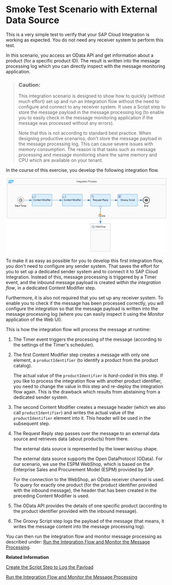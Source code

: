 <!-- loioe4bef7446ad14c5a815b93ff20efebec -->

# Smoke Test Scenario with External Data Source

This is a very simple test to verify that your SAP Cloud Integration is working as expected. You do not need any receiver system to perform this test.

In this scenario, you access an OData API and get information about a product \(for a specific product ID\). The result is written into the message processing log which you can directly inspect with the message monitoring application.

> ### Caution:  
> This integration scenario is designed to show how to quickly \(without much effort\) set up and run an integration flow without the need to configure and connect to any receiver system. It uses a Script step to store the message payload in the message processing log \(to enable you to easily check in the message monitoring application if the message was processed without any errors\).
> 
> Note that this is not according to standard best practice. When designing productive scenarios, don't store the message payload in the message processing log. This can cause severe issues with memory consumption. The reason is that tasks such as message processing and message monitoring share the same memory and CPU which are available on your tenant.

In the course of this exercise, you develop the following integration flow.

![](images/Smoke_Test_Scenario_ef0ce5e.png)

To make it as easy as possible for you to develop this first integration flow, you don't need to configure any sender system. That saves the effort for you to set up a dedicated sender system and to connect it to SAP Cloud Integration. Instead of this, message processing is triggered by a Timer event, and the inbound message payload is created *within the integration flow*, in a dedicated Content Modifier step.

Furthermore, it is also not required that you set up any receiver system. To enable you to check if the message has been processed correctly, you will configure the integration so that the message payload is written into the message processing log \(where you can easily inspect it using the *Monitor* application of the Web UI\).

This is how the integration flow will process the message at runtime:

1.  The Timer event triggers the processing of the message \(according to the settings of the Timer's scheduler\).

2.  The first Content Modifier step creates a message with only one element, a `productIdentifier` \(to identify a product from the product catalog\).

    The actual value of the `productIdentifier` is *hard-coded* in this step. If you like to process the integration flow with another product identifier, you need to change the value in this step and re-deploy the integration flow again. This is the drawback which results from abstaining from a dedicated sender system.

3.  The second Content Modifier creates a message header \(which we also call `productIdentifier`\) and writes the actual value of the `productIdentifier` element into it. This header will be used in the subsequent step.

4.  The Request Reply step passes over the message to an external data source and retrieves data \(about products\) from there.

    The external data source is represented by the lower `WebShop` shape.

    The external data source supports the Open DataProtocol \(OData\). For our scenario, we use the ESPM WebShop, which is based on the Enterprise Sales and Procurement Model \(ESPM\) provided by SAP.

    For the connection to the WebShop, an OData receiver channel is used. To query for exactly one product \(for the product identifier provided with the inbound message\), the header that has been created in the preceding Content Modifier is used.

5.  The OData API provides the details of one specific product \(according to the product identifier provided with the inbound message\).

6.  The Groovy Script step logs the payload of the message \(that means, it writes the message content into the message processing log\).


You can then run the integration flow and monitor message processing as described under: [Run the Integration Flow and Monitor the Message Processing](run-the-integration-flow-and-monitor-the-message-processing-82d6232.md).

**Related Information**  


 <?sap-ot O2O class="- topic/link " href="dc464296532f4d5aa7e49fc21e016b79.xml" text="" desc="" xtrc="link:1" xtrf="file:/home/builder/src/dita-all/cdo1688560638547/loio3268cb35959d4b368fb49de861bfe8a1_en-US/src/content/localization/en-us/e4bef7446ad14c5a815b93ff20efebec.xml" ?> 

 <?sap-ot O2O class="- topic/link " href="1399da491e7946999ead9566ae751311.xml" text="" desc="" xtrc="link:2" xtrf="file:/home/builder/src/dita-all/cdo1688560638547/loio3268cb35959d4b368fb49de861bfe8a1_en-US/src/content/localization/en-us/e4bef7446ad14c5a815b93ff20efebec.xml" ?> 

 <?sap-ot O2O class="- topic/link " href="b60b009577f54f7eb56b457c16b25b26.xml" text="" desc="" xtrc="link:3" xtrf="file:/home/builder/src/dita-all/cdo1688560638547/loio3268cb35959d4b368fb49de861bfe8a1_en-US/src/content/localization/en-us/e4bef7446ad14c5a815b93ff20efebec.xml" ?> 

 <?sap-ot O2O class="- topic/link " href="b08ee602f6954b2eb3cfd111f9a4d367.xml" text="" desc="" xtrc="link:4" xtrf="file:/home/builder/src/dita-all/cdo1688560638547/loio3268cb35959d4b368fb49de861bfe8a1_en-US/src/content/localization/en-us/e4bef7446ad14c5a815b93ff20efebec.xml" ?> 

[Create the Script Step to Log the Payload](create-the-script-step-to-log-the-payload-613181e.md "Add a Script step to log the message payload.")

[Run the Integration Flow and Monitor the Message Processing](run-the-integration-flow-and-monitor-the-message-processing-82d6232.md "Run the integration flow and check the result of message processing.")

